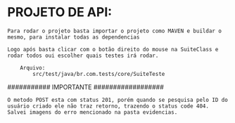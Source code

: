 # PROJETO DE API:

    Para rodar o projeto basta importar o projeto como MAVEN e buildar o mesmo, para instalar todas as dependencias
    
    Logo após basta clicar com o botão direito do mouse na SuiteClass e rodar todos oui escolher quais testes irá rodar.
        
        Arquivo:
            src/test/java/br.com.tests/core/SuiteTeste

########### IMPORTANTE ##################
    
    O metodo POST esta com status 201, porém quando se pesquisa pelo ID do usuário criado ele não traz retorno, trazendo o status code 404.
    Salvei imagens do erro mencionado na pasta evidencias.
    

    
    
    











